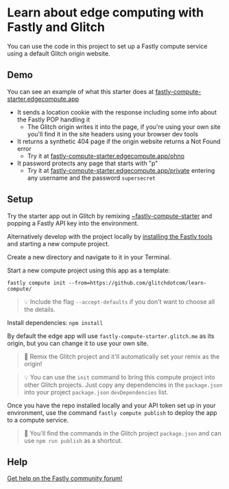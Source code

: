 # Learn about edge computing with Fastly and Glitch

You can use the code in this project to set up a Fastly compute service using a default Glitch origin website.

## Demo

You can see an example of what this starter does at [fastly-compute-starter.edgecompute.app](https://fastly-compute-starter.edgecompute.app)

* It sends a location cookie with the response including some info about the Fastly POP handling it
  * The Glitch origin writes it into the page, if you're using your own site you'll find it in the site headers using your browser dev tools
* It returns a synthetic 404 page if the origin website returns a Not Found error
  * Try it at [fastly-compute-starter.edgecompute.app/ohno](https://fastly-compute-starter.edgecompute.app/ohno)
* It password protects any page that starts with "p"
  * Try it at [fastly-compute-starter.edgecompute.app/private](https://fastly-compute-starter.edgecompute.app/private) entering any username and the password `supersecret`

## Setup

Try the starter app out in Glitch by remixing [~fastly-compute-starter](https://glitch.com/~fastly-compute-starter) and popping a Fastly API key into the environment.

Alternatively develop with the project locally by [installing the Fastly tools](https://www.fastly.com/documentation/guides/compute/) and starting a new compute project.

Create a new directory and navigate to it in your Terminal.

Start a new compute project using this app as a template:

```
fastly compute init --from=https://github.com/glitchdotcom/learn-compute/
```

> 💡 Include the flag `--accept-defaults` if you don't want to choose all the details.

Install dependencies: `npm install`

By default the edge app will use `fastly-compute-starter.glitch.me` as its origin, but you can change it to use your own site. 

> 🎏 Remix the Glitch project and it'll automatically set your remix as the origin!

> 💡 You can use the `init` command to bring this compute project into other Glitch projects. Just copy any dependencies in the `package.json` into your project `package.json` `devDependencies` list.

Once you have the repo installed locally and your API token set up in your environment, use the command `fastly compute publish` to deploy the app to a compute service.

> 🎏 You'll find the commands in the Glitch project `package.json` and can use `npm run publish` as a shortcut.

## Help

[Get help on the Fastly community forum!](https://community.fastly.com)
